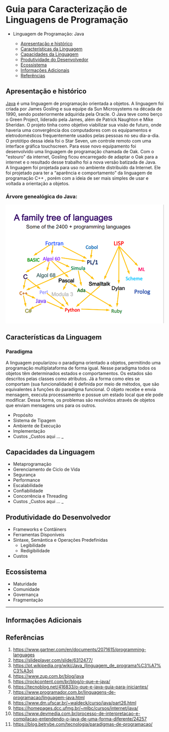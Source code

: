 # Guia para Caracterização de Linguagens de Programação

+ Linguagem de Programação: Java

  * [Apresentação e histórico](#apresenta--o-e-hist-rico)
  * [Características da Linguagem](#caracter-sticas-da-linguagem)
  * [Capacidades da Linguagem](#capacidades-da-linguagem)
  * [Produtividade do Desenvolvedor](#produtividade-do-desenvolvedor)
  * [Ecossistema](#ecossistema)
  * [Informações Adicionais](#informa--es-adicionais)
  * [Referências](#refer-ncias)

## Apresentação e histórico

[Java](https://www.java.com/pt-BR/) é uma linguagem de programação orientada a objetos. A linguagem foi criada por James Gosling e sua equipe da Sun Microsystems na década de 1990, sendo posteriormente adquirida pela Oracle. O Java teve como berço o Green Project, liderado pela James, além de Patrick Naughton e Mike Sheridan. O projeto tinha como objetivo viabilizar sua visão de futuro, onde haveria uma convergência dos computadores com os equipamentos e eletrodomésticos frequentemente usados pelas pessoas no seu dia-a-dia. 
<br>
O protótipo dessa ideia foi o Star Seven, um controle remoto com uma interface gráfica touchscreen. Para esse novo equipamento foi desenvolvido uma linguagem de programação chamada de Oak. Com o "estouro" da internet, Gosling ficou encarregado de adaptar o Oak para a internet e o resultado desse trabalho foi a nova versão batizada de Java.
<br>
A linguagem foi projetada para uso no ambiente distribuído da Internet. Ele foi projetado para ter a “aparência e comportamento” da linguagem de programação C++ , porém com a ideia de ser mais simples de usar e voltada a orientação a objetos.

### Árvore genealógica do Java:
![image](./java.png)

## Características da Linguagem
  ### Paradigma
   A linguagem popularizou o paradigma orientado a objetos, permitindo uma programação multiplataforma de forma igual. Nesse paradigma todos os objetos têm determinados estados e comportamentos. Os estados são descritos pelas classes como atributos. Já a forma como eles se comportam (sua funcionalidade) é definida por meio de métodos, que são equivalentes à funções do paradigma funcional. O objeto recebe e envia mensagem, executa processamento e possue um estado local que ele pode modificar. Dessa forma, os problemas são resolvidos através de objetos que enviam mensagens uns para os outros.
  + Propósito
  + Sistema de Tipagem
  + Ambiente de Execução
  + Implementação
  + Custos 
 _Custos aqui ... _

## Capacidades da Linguagem
  + Metaprogramação
  + Gerenciamento de Ciclo de Vida
  + Segurança 
  + Performance
  + Escalabilidade
  + Confiabilidade
  + Concorrência e Threading 
  + Custos
  _Custos aqui ... _

## Produtividade do Desenvolvedor
  + Frameworks e Contâiners
  + Ferramentas Disponíveis
  + Sintaxe, Semântica e Operações Predefinidas
    + Legibilidade
    + Redigibilidade
  + Custos 

## Ecossistema
  + Maturidade
  + Comunidade
  + Governança
  + Fragmentação

---

## Informações Adicionais


## Referências 

1. https://www.gartner.com/en/documents/2071615/programming-languages 
2. https://slideplayer.com/slide/6312477/
3. https://pt.wikipedia.org/wiki/Java_(linguagem_de_programa%C3%A7%C3%A3o)
4. https://www.zup.com.br/blog/java
5. https://rockcontent.com/br/blog/o-que-e-java/
6. https://tecnoblog.net/416833/o-que-e-java-guia-para-iniciantes/
7. https://www.programador.com.br/linguagens-de-programacao/linguagem-java.html
8. https://www.dm.ufscar.br/~waldeck/curso/java/part26.html
9. https://homepages.dcc.ufmg.br/~mlbc/cursos/internet/java/
10. https://www.devmedia.com.br/processo-de-interpretacao-e-compilacao-entendendo-o-java-de-uma-forma-diferente/24257
11. https://blog.betrybe.com/tecnologia/paradigmas-de-programacao/
